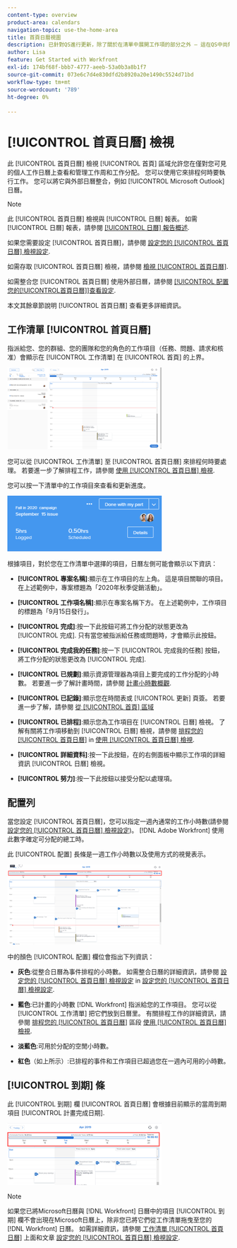 ```yaml
---
content-type: overview
product-area: calendars
navigation-topic: use-the-home-area
title: 首頁日曆視圖
description: 已針對QS進行更新，除了關於在清單中展開工作項的部分之外 — 這在QS中尚無作用。
author: Lisa
feature: Get Started with Workfront
exl-id: 174bf68f-bbb7-4777-aeeb-53a0b3a8b1f7
source-git-commit: 073e6c7d4e830dfd2b8920a20e1490c5524d71bd
workflow-type: tm+mt
source-wordcount: '789'
ht-degree: 0%

---
```


# [!UICONTROL 首頁日曆] 檢視

<!--
<p data-mc-conditions="QuicksilverOrClassic.Draft mode">Updated for QS except for section about expanding a work item in the list--this isn't working yet in QS.</p>
-->

此 [!UICONTROL 首頁日曆] 檢視 [!UICONTROL 首頁] 區域允許您在僅對您可見的個人工作日曆上查看和管理工作周和工作分配。 您可以使用它來排程何時要執行工作。 您可以將它與外部日曆整合，例如 [!UICONTROL Microsoft Outlook] 日曆。

>[!NOTE]
>
>此 [!UICONTROL 首頁日曆] 檢視與 [!UICONTROL 日曆] 報表。 如需 [!UICONTROL 日曆] 報表，請參閱 [[!UICONTROL 日曆] 報告概述](../../../reports-and-dashboards/reports/calendars/calendar-reports-overview.md).

如果您需要設定 [!UICONTROL 首頁日曆]，請參閱 [設定您的 [!UICONTROL 首頁日曆] 檢視設定](../../../workfront-basics/using-home/using-the-home-area/configure-home-calendar-view.md).

如需存取 [!UICONTROL 首頁日曆] 檢視，請參閱 [檢視 [!UICONTROL 首頁日曆]](../../../workfront-basics/using-home/using-the-home-area/view-home-calendar.md).

如需整合您 [!UICONTROL 首頁日曆] 使用外部日曆，請參閱 [[!UICONTROL 配置您的[!UICONTROL首頁日曆]]查看設定](../../../workfront-basics/using-home/using-the-home-area/configure-home-calendar-view.md).

本文其餘章節說明 [!UICONTROL 首頁日曆] 查看更多詳細資訊。

## 工作清單 [!UICONTROL 首頁日曆]

指派給您、您的群組、您的團隊和您的角色的工作項目（任務、問題、請求和核准）會顯示在 [!UICONTROL 工作清單] 在 [!UICONTROL 首頁] 的上界。

![](assets/calview-qs-350x185.png)

您可以從 [!UICONTROL 工作清單] 至 [!UICONTROL 首頁日曆] 來排程何時要處理。 若要進一步了解排程工作，請參閱 [使用 [!UICONTROL 首頁日曆] 檢視](../../../workfront-basics/using-home/using-the-home-area/use-home-calendar-view.md).

您可以按一下清單中的工作項目來查看和更新進度。

![](assets/work-item-cl-350x126.png)

根據項目，對於您在工作清單中選擇的項目，日曆左側可能會顯示以下資訊：

* **[!UICONTROL 專案名稱]**:顯示在工作項目的左上角。 這是項目關聯的項目。 在上述範例中，專案標題為「2020年秋季促銷活動」。
* **[!UICONTROL 工作項名稱]**:顯示在專案名稱下方。 在上述範例中，工作項目的標題為「9月15日發行」。
* **[!UICONTROL 完成]**:按一下此按鈕可將工作分配的狀態更改為 [!UICONTROL 完成]. 只有當您被指派給任務或問題時，才會顯示此按鈕。
* **[!UICONTROL 完成我的任務]**:按一下 [!UICONTROL 完成我的任務] 按鈕，將工作分配的狀態更改為 [!UICONTROL 完成].
* **[!UICONTROL 已規劃]**:顯示資源管理器為項目上要完成的工作分配的小時數。 若要進一步了解計畫時間，請參閱 [計畫小時數概觀](../../../manage-work/tasks/task-information/planned-hours.md).

* **[!UICONTROL 已記錄]**:顯示您在時間表或 [!UICONTROL 更新] 頁簽。 若要進一步了解，請參閱 [從 [!UICONTROL 首頁] 區域](../../../workfront-basics/using-home/using-the-home-area/log-time-on-work-item-in-home.md)

* **[!UICONTROL 已排程]**:顯示您為工作項目在 [!UICONTROL 日曆] 檢視。 了解有關將工作項移動到 [!UICONTROL 日曆] 檢視，請參閱 [排程您的 [!UICONTROL 首頁日曆]](../../../workfront-basics/using-home/using-the-home-area/use-home-calendar-view.md#scheduling-work-items-in-home-calendar) in [使用 [!UICONTROL 首頁日曆] 檢視](../../../workfront-basics/using-home/using-the-home-area/use-home-calendar-view.md).

* **[!UICONTROL 詳細資料]**:按一下此按鈕，在的右側面板中顯示工作項的詳細資訊 [!UICONTROL 日曆] 檢視。
* **[!UICONTROL 努力]**:按一下此按鈕以接受分配以處理項。

## 配置列

當您設定 [!UICONTROL 首頁日曆]，您可以指定一週內通常的工作小時數(請參閱 [設定您的 [!UICONTROL 首頁日曆] 檢視設定](../../../workfront-basics/using-home/using-the-home-area/configure-home-calendar-view.md))。 [!DNL Adobe Workfront] 使用此數字確定可分配的總工時。

此 [!UICONTROL 配置] 長條是一週工作小時數以及使用方式的視覺表示。

![](assets/allocation-bar-qs-350x181.png)

中的顏色 [!UICONTROL 配置] 欄位會指出下列資訊：

* **灰色**:從整合日曆為事件排程的小時數。 如需整合日曆的詳細資訊，請參閱 [設定您的 [!UICONTROL 首頁日曆] 檢視設定](../../../workfront-basics/using-home/using-the-home-area/configure-home-calendar-view.md#configuring-your-home-calendar-view) in [設定您的 [!UICONTROL 首頁日曆] 檢視設定](../../../workfront-basics/using-home/using-the-home-area/configure-home-calendar-view.md).

* **藍色**:已計畫的小時數 [!DNL Workfront] 指派給您的工作項目。 您可以從 [!UICONTROL 工作清單] 把它們放到日曆里。 有關排程工作的詳細資訊，請參閱 [排程您的 [!UICONTROL 首頁日曆]](../../../workfront-basics/using-home/using-the-home-area/use-home-calendar-view.md#scheduling-work-items-in-home-calendar) 區段 [使用 [!UICONTROL 首頁日曆] 檢視](../../../workfront-basics/using-home/using-the-home-area/use-home-calendar-view.md).

* **淡藍色**:可用於分配的空閒小時數。
* **紅色**（如上所示）:已排程的事件和工作項目已超過您在一週內可用的小時數。

## [!UICONTROL 到期] 條

此 [!UICONTROL 到期] 欄 [!UICONTROL 首頁日曆] 會根據目前顯示的當周到期項目 [!UICONTROL 計畫完成日期].

![](assets/duebar-qs-350x140.png)

>[!NOTE]
>
>如果您已將Microsoft日曆與 [!DNL Workfront] 日曆中的項目 [!UICONTROL 到期] 欄不會出現在Microsoft日曆上，除非您已將它們從工作清單拖曳至您的 [!DNL Workfront] 日曆。 如需詳細資訊，請參閱  [工作清單 [!UICONTROL 首頁日曆]](#work-list-on-the-home-calendar) 上面和文章  [設定您的 [!UICONTROL 首頁日曆] 檢視設定](../../../workfront-basics/using-home/using-the-home-area/configure-home-calendar-view.md).
